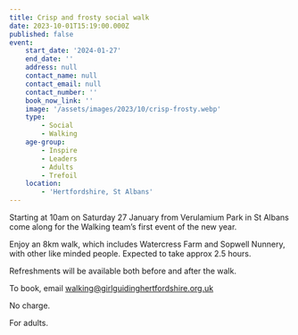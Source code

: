 ```yaml
---
title: Crisp and frosty social walk
date: 2023-10-01T15:19:00.000Z
published: false
event:
    start_date: '2024-01-27'
    end_date: ''
    address: null
    contact_name: null
    contact_email: null
    contact_number: ''
    book_now_link: ''
    image: '/assets/images/2023/10/crisp-frosty.webp'
    type:
        - Social
        - Walking
    age-group:
        - Inspire
        - Leaders
        - Adults
        - Trefoil
    location:
        - 'Hertfordshire, St Albans'
---
```

Starting at 10am on Saturday 27 January from Verulamium Park in St Albans come along for the Walking team’s first event of the new year.

Enjoy an 8km walk, which includes Watercress Farm and Sopwell Nunnery, with other like minded people. Expected to take approx 2.5 hours.

Refreshments will be available both before and after the walk.

To book, email <walking@girlguidinghertfordshire.org.uk>

No charge.

For adults.
